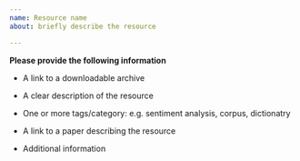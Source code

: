 ```yaml
---
name: Resource name
about: briefly describe the resource

---
```


**Please provide the following information**

- A link to a downloadable archive

- A clear description of the resource

- One or more tags/category: e.g. sentiment analysis, corpus, dictionatry

- A link to a paper describing the resource

- Additional information
